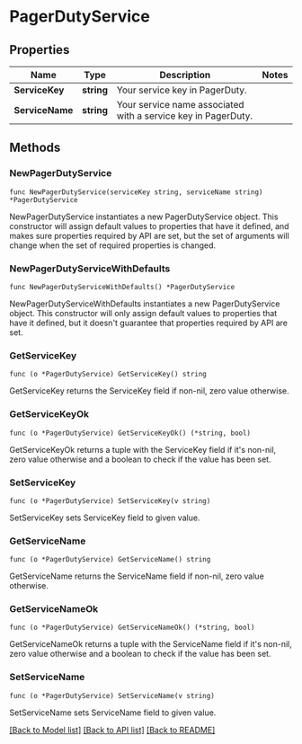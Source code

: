 # PagerDutyService

## Properties

Name | Type | Description | Notes
---- | ---- | ----------- | ------
**ServiceKey** | **string** | Your service key in PagerDuty. | 
**ServiceName** | **string** | Your service name associated with a service key in PagerDuty. | 

## Methods

### NewPagerDutyService

`func NewPagerDutyService(serviceKey string, serviceName string) *PagerDutyService`

NewPagerDutyService instantiates a new PagerDutyService object.
This constructor will assign default values to properties that have it defined,
and makes sure properties required by API are set, but the set of arguments
will change when the set of required properties is changed.

### NewPagerDutyServiceWithDefaults

`func NewPagerDutyServiceWithDefaults() *PagerDutyService`

NewPagerDutyServiceWithDefaults instantiates a new PagerDutyService object.
This constructor will only assign default values to properties that have it defined,
but it doesn't guarantee that properties required by API are set.

### GetServiceKey

`func (o *PagerDutyService) GetServiceKey() string`

GetServiceKey returns the ServiceKey field if non-nil, zero value otherwise.

### GetServiceKeyOk

`func (o *PagerDutyService) GetServiceKeyOk() (*string, bool)`

GetServiceKeyOk returns a tuple with the ServiceKey field if it's non-nil, zero value otherwise
and a boolean to check if the value has been set.

### SetServiceKey

`func (o *PagerDutyService) SetServiceKey(v string)`

SetServiceKey sets ServiceKey field to given value.


### GetServiceName

`func (o *PagerDutyService) GetServiceName() string`

GetServiceName returns the ServiceName field if non-nil, zero value otherwise.

### GetServiceNameOk

`func (o *PagerDutyService) GetServiceNameOk() (*string, bool)`

GetServiceNameOk returns a tuple with the ServiceName field if it's non-nil, zero value otherwise
and a boolean to check if the value has been set.

### SetServiceName

`func (o *PagerDutyService) SetServiceName(v string)`

SetServiceName sets ServiceName field to given value.



[[Back to Model list]](../README.md#documentation-for-models) [[Back to API list]](../README.md#documentation-for-api-endpoints) [[Back to README]](../README.md)



